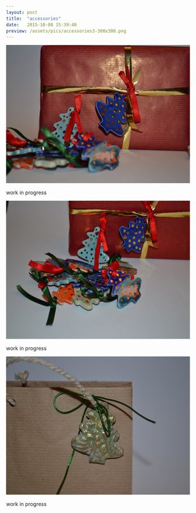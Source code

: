 ```yaml
---
layout: post
title:  "accessories"
date:   2015-10-08 15:39:40
preview: /assets/pics/accessories3-300x300.png
---
```


![La mia ciotolotta](/assets/pics/accessories1-800x600.png)

work in progress

![La mia ciotolotta](/assets/pics/accessories2-800x600.png)

work in progress

![La mia ciotolotta](/assets/pics/accessories4-800x600.png)

work in progress
